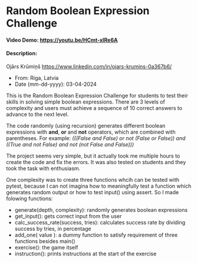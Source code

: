 # Random Boolean Expression Challenge
#### Video Demo:  https://youtu.be/HCmt-xIRe6A
#### Description:
Ojārs Krūmiņš https://www.linkedin.com/in/ojars-krumins-0a367b6/
- From: Riga, Latvia
- Date (mm-dd-yyyy): 03-04-2024

This is the Random Boolean Expression Challenge for students to test their skills in solving simple boolean expressions.
There are 3 levels of complexity and users must achieve a sequence of 10 correct answers to advance to the next level.

The code randomly (using recursion) generates different boolean expressions with **and**, **or** and **not** operators, which are combined with parentheses.
For example: *(((False and False) or not (False or False)) and ((True and not False) and not (not False and False)))*

The project seems very simple, but it actually took me multiple hours to create the code and fix the errors. It was also tested on students and they took the task with enthusiasm.

One complexity was to create three functions whcih can be tested with pytest, because I can not imagina how to meaningfully test a function which generates random output or
how to test input() using assert. So I made folowing functions:
- generate(depth, complexity): randomly generates boolean expressions
- get_input(): gets correct input from the user
- calc_success_rate(success, tries): calculates success rate by dividing success by tries, in percentage
- add_one( value ): a dummy function to satisfy requirement of three functions besides main()
- exercise(): the game itself
- instruction(): prints instructions at the start of the exercise

